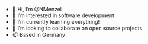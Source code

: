 - 👋 Hi, I’m @NMenzel
- 👀 I’m interested in software development
- 🌱 I’m currently learning everything!
- 💞️ I’m looking to collaborate on open source projects
- 📫 Based in Germany


